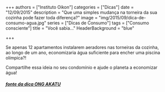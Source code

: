 +++
authors = ["Instituto Oikon"]
categories = ["Dicas"]
date = "12/09/2015"
description = "Que uma simples mudança na torneira da sua cozinha pode fazer toda diferença?"
image = "img/2015/09/dica-de-consumo-agua.jpg"
series = ["Dicas de Consumo"]
tags = ["Consumo consciente"]
title = "Você sabia..."
  HeaderBackground = "blue"

+++

Se apenas 12 apartamentos instalarem aeradores nas torneiras da cozinha, ao longo de um ano, economizaria água suficiente para encher uma piscina olímpica?!

Compartilhe essa ideia no seu condomínio e ajude o planeta a economizar água!


##### [fonte da dica ONG AKATU](http://www.akatu.org.br/Dicas)

